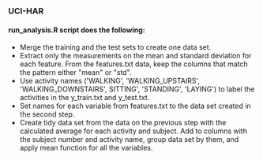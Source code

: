 ### UCI-HAR
#### run_analysis.R script does the following:
* Merge the training and the test sets to create one data set.
* Extract only the measurements on the mean and standard deviation for each feature.  From the features.txt data, keep the columns that match the pattern either "mean" or "std".
* Use activity names ('WALKING', 'WALKING_UPSTAIRS', 'WALKING_DOWNSTAIRS', SITTING', 'STANDING', 'LAYING') to label the activities in the y_train.txt and y_test.txt.
* Set names for each variable from features.txt to the data set created in the second step. 
* Create tidy data set from the data on the previous step with the calculated average for each activity and subject. Add to columns with the subject number and activity name, group data set by them, and apply mean function for all the variables.
